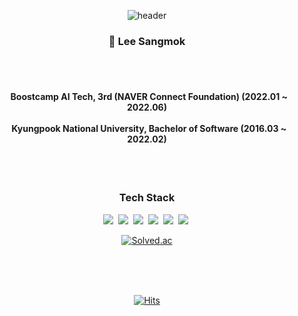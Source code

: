 <div align="center">
  
![header](https://capsule-render.vercel.app/api?type=wave&section=header&color=ededed&fontColor=ffffff&height=150&fontSize=80&animation=fadeIn)
  
### 👋 Lee Sangmok 

  <br/>
  
<h4>
  <br/>
  &nbsp Boostcamp AI Tech, 3rd (NAVER Connect Foundation) (2022.01 ~ 2022.06)
  <br/>
  <br/>
  &nbsp Kyungpook National University, Bachelor of Software (2016.03 ~ 2022.02)
</h4> 


<!--
[![GitHub stats](https://github-readme-stats.vercel.app/api?username=snmhz&bg_color=30,e96443,904e95,e96443&title_color=fff&text_color=fff&hide=stars&show_icons=true&icon_color=fff)](https://github.com/anuraghazra/github-readme-stats)
-->
  
  <br/>
  <br/>
  
<h3 align="center"> Tech Stack</h3>
<div>
  <img src="https://img.shields.io/badge/Python-3776AB?style=flat-square&logo=python&logoColor=white"/></a>&nbsp
  <img src="https://img.shields.io/badge/PyTorch-%23EE4C2C.svg?style=flat-square&logo=PyTorch&logoColor=white"/></a>&nbsp 
  <img src="https://img.shields.io/badge/FastAPI-005571?style=flat-square&logo=fastapi&logoColor=white"/></a>&nbsp 
  <img src="https://img.shields.io/badge/docker-%230db7ed.svg?style=flat-square&logo=docker&logoColor=white"/></a>&nbsp 
  <img src="https://img.shields.io/badge/Apache%20Airflow-017CEE?style=flat-square&logo=Apache%20Airflow&logoColor=white"/></a>&nbsp 
  <img src="https://img.shields.io/badge/Google_Cloud-4285F4?style=flat-square&logo=google-cloud&logoColor=white"/></a>&nbsp 
</div>
  

  
[![Solved.ac](http://mazassumnida.wtf/api/mini/generate_badge?boj=snmhz325)](https://solved.ac/snmhz325)

  <br/>
  <br/>
  <br/>
  
[![Hits](https://hits.seeyoufarm.com/api/count/incr/badge.svg?url=https%3A%2F%2Fgithub.com%2FSNMHZ&count_bg=%23E96443&title_bg=%23555555&icon=github.svg&icon_color=%23E7E7E7&title=hits&edge_flat=false)](https://hits.seeyoufarm.com)
  
</div>

